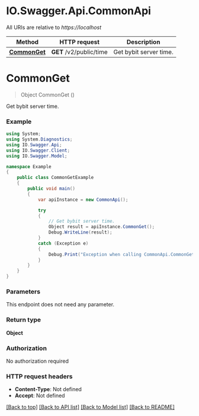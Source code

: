 # IO.Swagger.Api.CommonApi

All URIs are relative to *https://localhost*

Method | HTTP request | Description
------------- | ------------- | -------------
[**CommonGet**](CommonApi.md#commonget) | **GET** /v2/public/time | Get bybit server time.


<a name="commonget"></a>
# **CommonGet**
> Object CommonGet ()

Get bybit server time.

### Example
```csharp
using System;
using System.Diagnostics;
using IO.Swagger.Api;
using IO.Swagger.Client;
using IO.Swagger.Model;

namespace Example
{
    public class CommonGetExample
    {
        public void main()
        {
            var apiInstance = new CommonApi();

            try
            {
                // Get bybit server time.
                Object result = apiInstance.CommonGet();
                Debug.WriteLine(result);
            }
            catch (Exception e)
            {
                Debug.Print("Exception when calling CommonApi.CommonGet: " + e.Message );
            }
        }
    }
}
```

### Parameters
This endpoint does not need any parameter.

### Return type

**Object**

### Authorization

No authorization required

### HTTP request headers

 - **Content-Type**: Not defined
 - **Accept**: Not defined

[[Back to top]](#) [[Back to API list]](../README.md#documentation-for-api-endpoints) [[Back to Model list]](../README.md#documentation-for-models) [[Back to README]](../README.md)

